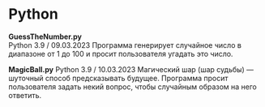 # Python
<b>GuessTheNumber.py</b>  
Python 3.9 / 09.03.2023 
Программа генерирует случайное число в диапазоне от 1 до 100 и просит пользователя угадать это число. 

<b>MagicBall.py</b> 
Python 3.9 / 10.03.2023
Магический шар (шар судьбы) — шуточный способ предсказывать будущее. Программа просит пользователя задать некий вопрос, чтобы случайным образом на него ответить.
